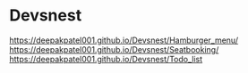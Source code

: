 # Devsnest
https://deepakpatel001.github.io/Devsnest/Hamburger_menu/
https://deepakpatel001.github.io/Devsnest/Seatbooking/
https://deepakpatel001.github.io/Devsnest/Todo_list
